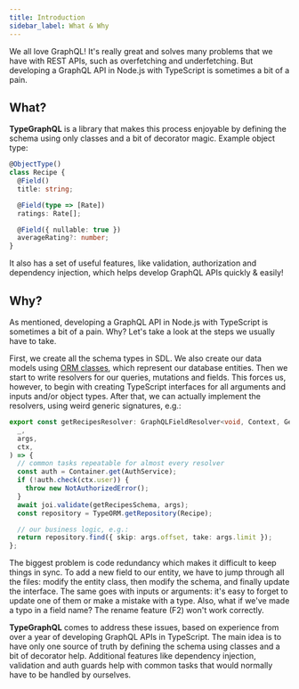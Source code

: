 ```yaml
---
title: Introduction
sidebar_label: What & Why
---
```


We all love GraphQL! It's really great and solves many problems that we have with REST APIs, such as overfetching and underfetching. But developing a GraphQL API in Node.js with TypeScript is sometimes a bit of a pain.

## What?

**TypeGraphQL** is a library that makes this process enjoyable by defining the schema using only classes and a bit of decorator magic.
Example object type:

```typescript
@ObjectType()
class Recipe {
  @Field()
  title: string;

  @Field(type => [Rate])
  ratings: Rate[];

  @Field({ nullable: true })
  averageRating?: number;
}
```

It also has a set of useful features, like validation, authorization and dependency injection, which helps develop GraphQL APIs quickly & easily!

## Why?

As mentioned, developing a GraphQL API in Node.js with TypeScript is sometimes a bit of a pain.
Why? Let's take a look at the steps we usually have to take.

First, we create all the schema types in SDL. We also create our data models using [ORM classes](https://github.com/typeorm/typeorm), which represent our database entities. Then we start to write resolvers for our queries, mutations and fields. This forces us, however, to begin with creating TypeScript interfaces for all arguments and inputs and/or object types. After that, we can actually implement the resolvers, using weird generic signatures, e.g.:

```typescript
export const getRecipesResolver: GraphQLFieldResolver<void, Context, GetRecipesArgs> = async (
  _,
  args,
  ctx,
) => {
  // common tasks repeatable for almost every resolver
  const auth = Container.get(AuthService);
  if (!auth.check(ctx.user)) {
    throw new NotAuthorizedError();
  }
  await joi.validate(getRecipesSchema, args);
  const repository = TypeORM.getRepository(Recipe);

  // our business logic, e.g.:
  return repository.find({ skip: args.offset, take: args.limit });
};
```

The biggest problem is code redundancy which makes it difficult to keep things in sync. To add a new field to our entity, we have to jump through all the files: modify the entity class, then modify the schema, and finally update the interface. The same goes with inputs or arguments: it's easy to forget to update one of them or make a mistake with a type. Also, what if we've made a typo in a field name? The rename feature (F2) won't work correctly.

**TypeGraphQL** comes to address these issues, based on experience from over a year of developing GraphQL APIs in TypeScript. The main idea is to have only one source of truth by defining the schema using classes and a bit of decorator help. Additional features like dependency injection, validation and auth guards help with common tasks that would normally have to be handled by ourselves.
